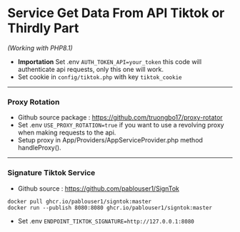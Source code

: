 # Service Get Data From API Tiktok or Thirdly Part

_(Working with PHP8.1)_

- **Importation** Set .env `AUTH_TOKEN_API=your_token` this code will authenticate api requests, only this one will work.
- Set cookie in `config/tiktok.php` with key `tiktok_cookie`
---------------
### Proxy Rotation

- Github source package : https://github.com/truongbo17/proxy-rotator
- Set .env `USE_PROXY_ROTATION=true` if you want to use a revolving proxy when making requests to the api.
- Setup proxy in App/Providers/AppServiceProvider.php method handleProxy().

----------------
### Signature Tiktok Service
- Github source : https://github.com/pablouser1/SignTok

```text
docker pull ghcr.io/pablouser1/signtok:master
docker run --publish 8080:8080 ghcr.io/pablouser1/signtok:master
```
- Set .env `ENDPOINT_TIKTOK_SIGNATURE=http://127.0.0.1:8080`
